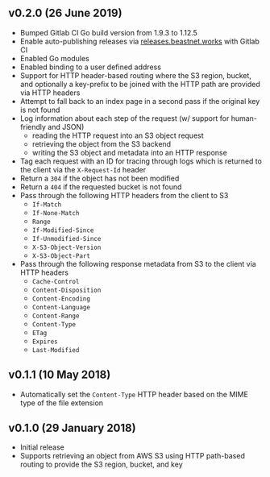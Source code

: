 ## v0.2.0 (26 June 2019)

- Bumped Gitlab CI Go build version from 1.9.3 to 1.12.5
- Enable auto-publishing releases via [releases.beastnet.works](#) with Gitlab CI
- Enabled Go modules
- Enabled binding to a user defined address
- Support for HTTP header-based routing where the S3 region, bucket, and optionally a key-prefix to be joined with the HTTP path are provided via HTTP headers
- Attempt to fall back to an index page in a second pass if the original key is not found 
- Log information about each step of the request (w/ support for human-friendly and JSON)
    - reading the HTTP request into an S3 object request
    - retrieving the object from the S3 backend
    - writing the S3 object and metadata into an HTTP response
- Tag each request with an ID for tracing through logs which is returned to the client via the `X-Request-Id` header
- Return a `304` if the object has not been modified
- Return a `404` if the requested bucket is not found
- Pass through the following HTTP headers from the client to S3
    - `If-Match`
    - `If-None-Match`
    - `Range`
    - `If-Modified-Since`
    - `If-Unmodified-Since`
    - `X-S3-Object-Version`
    - `X-S3-Object-Part`
- Pass through the following response metadata from S3 to the client via HTTP headers
    - `Cache-Control`
    - `Content-Disposition`
    - `Content-Encoding`
    - `Content-Language`
    - `Content-Range`
    - `Content-Type`
    - `ETag`
    - `Expires`
    - `Last-Modified`
    
## v0.1.1 (10 May 2018)

- Automatically set the `Content-Type` HTTP header based on the MIME type of the file extension

## v0.1.0 (29 January 2018)

- Initial release
- Supports retrieving an object from AWS S3 using HTTP path-based routing to provide the S3 region, bucket, and key